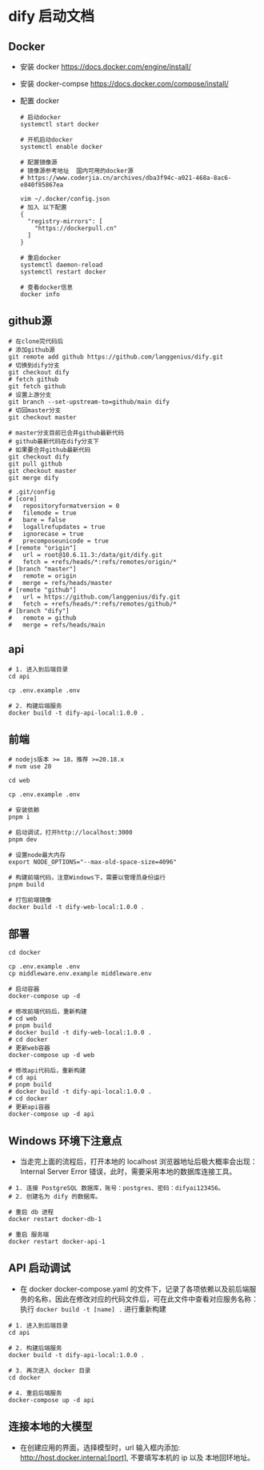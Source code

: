 # dify 启动文档

## Docker

- 安装 docker https://docs.docker.com/engine/install/
- 安装 docker-compse https://docs.docker.com/compose/install/
- 配置 docker

  ```shell
  # 启动docker
  systemctl start docker

  # 开机启动docker
  systemctl enable docker

  # 配置镜像源
  # 镜像源参考地址  国内可用的docker源
  # https://www.coderjia.cn/archives/dba3f94c-a021-468a-8ac6-e840f85867ea

  vim ~/.docker/config.json
  # 加入 以下配置
  {
    "registry-mirrors": [
      "https://dockerpull.cn"
    ]
  }

  # 重启docker
  systemctl daemon-reload
  systemctl restart docker

  # 查看docker信息
  docker info
  ```

## github源
```shell
# 在clone完代码后
# 添加github源
git remote add github https://github.com/langgenius/dify.git
# 切换到dify分支
git checkout dify
# fetch github
git fetch github
# 设置上游分支
git branch --set-upstream-to=github/main dify
# 切回master分支
git checkout master

# master分支目前已合并github最新代码
# github最新代码在dify分支下
# 如果要合并github最新代码
git checkout dify
git pull github
git checkout master
git merge dify

# .git/config
# [core]
# 	repositoryformatversion = 0
# 	filemode = true
# 	bare = false
# 	logallrefupdates = true
# 	ignorecase = true
# 	precomposeunicode = true
# [remote "origin"]
# 	url = root@10.6.11.3:/data/git/dify.git
# 	fetch = +refs/heads/*:refs/remotes/origin/*
# [branch "master"]
# 	remote = origin
# 	merge = refs/heads/master
# [remote "github"]
# 	url = https://github.com/langgenius/dify.git
# 	fetch = +refs/heads/*:refs/remotes/github/*
# [branch "dify"]
# 	remote = github
# 	merge = refs/heads/main
```
##

## api
```shell
# 1. 进入到后端目录
cd api

cp .env.example .env

# 2. 构建后端服务
docker build -t dify-api-local:1.0.0 .
```

## 前端
```shell
# nodejs版本 >= 18，推荐 >=20.18.x
# nvm use 20

cd web

cp .env.example .env

# 安装依赖
pnpm i

# 启动调试，打开http://localhost:3000
pnpm dev

# 设置node最大内存
export NODE_OPTIONS="--max-old-space-size=4096"

# 构建前端代码，注意Windows下，需要以管理员身份运行
pnpm build

# 打包前端镜像
docker build -t dify-web-local:1.0.0 .
```

## 部署

```shell
cd docker

cp .env.example .env
cp middleware.env.example middleware.env

# 启动容器
docker-compose up -d

# 修改前端代码后，重新构建
# cd web
# pnpm build
# docker build -t dify-web-local:1.0.0 .
# cd docker
# 更新web容器
docker-compose up -d web

# 修改api代码后，重新构建
# cd api
# pnpm build
# docker build -t dify-api-local:1.0.0 .
# cd docker
# 更新api容器
docker-compose up -d api
```

## Windows 环境下注意点

- 当走完上面的流程后，打开本地的 localhost 浏览器地址后极大概率会出现：Internal Server Error 错误，此时，需要采用本地的数据库连接工具。

```shell
# 1. 连接 PostgreSQL 数据库，账号：postgres、密码：difyai123456。
# 2. 创建名为 dify 的数据库。

# 重启 db 进程
docker restart docker-db-1

# 重启 服务端
docker restart docker-api-1
```

## API 启动调试

- 在 docker docker-compose.yaml 的文件下，记录了各项依赖以及前后端服务的名称，因此在修改对应的代码文件后，可在此文件中查看对应服务名称：执行 `docker build -t [name] .` 进行重新构建

```shell
# 1. 进入到后端目录
cd api

# 2. 构建后端服务
docker build -t dify-api-local:1.0.0 .

# 3. 再次进入 docker 目录
cd docker

# 4. 重启后端服务
docker-compose up -d api
```

## 连接本地的大模型

- 在创建应用的界面，选择模型时，url 输入框内添加: http://host.docker.internal:[port], 不要填写本机的 ip 以及 本地回环地址。
